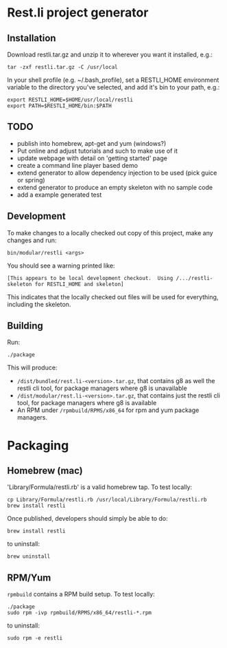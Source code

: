 Rest.li project generator
=========================

Installation
------------

Download restli.tar.gz and unzip it to wherever you want it installed, e.g.:

```
tar -zxf restli.tar.gz -C /usr/local
```

In your shell profile (e.g. ~/.bash_profile), set a RESTLI_HOME environment variable to the directory you've selected, and add it's bin to your path, e.g.:

```
export RESTLI_HOME=$HOME/usr/local/restli
export PATH=$RESTLI_HOME/bin:$PATH
```

TODO
----
* publish into homebrew, apt-get and yum (windows?)
* Put online and adjust tutorials and such to make use of it
* update webpage with detail on 'getting started' page
* create a command line player based demo
* extend generator to allow dependency injection to be used (pick guice or spring)
* extend generator to produce an empty skeleton with no sample code
* add a example generated test

Development
-----------

To make changes to a locally checked out copy of this project, make any changes and run:

```
bin/modular/restli <args>
```

You should see a warning printed like:

```
[This appears to be local development checkout.  Using /.../restli-skeleton for RESTLI_HOME and skeleton]
```

This indicates that the locally checked out files will be used for everything, including the skeleton.

Building
--------

Run:

```
./package
```

This will produce:
* `/dist/bundled/rest.li-<version>.tar.gz`, that contains g8 as well the restli cli tool, for package managers where g8 is unavailable
* `/dist/modular/rest.li-<version>.tar.gz`, that contains just the restli cli tool, for package managers where g8 is available
* An RPM under `/rpmbuild/RPMS/x86_64` for rpm and yum package managers.

Packaging
=========

Homebrew (mac)
--------------

'Library/Formula/restli.rb' is a valid homebrew tap.  To test locally:

```
cp Library/Formula/restli.rb /usr/local/Library/Formula/restli.rb
brew install restli
```

Once published,  developers should simply be able to do:

```
brew install restli
```

to uninstall:

```
brew uninstall
```

RPM/Yum
-------

`rpmbuild` contains a RPM build setup.  To test locally:

```
./package
sudo rpm -ivp rpmbuild/RPMS/x86_64/restli-*.rpm
```

to uninstall:

```
sudo rpm -e restli
```